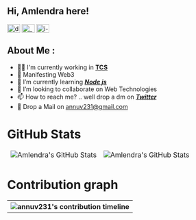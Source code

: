 ## Hi, Amlendra here!

<p align="left">
<a href="https://linkedin.com/in/aml3ndra" target="blank"><img align="center" src="https://raw.githubusercontent.com/rahuldkjain/github-profile-readme-generator/master/src/images/icons/Social/linked-in-alt.svg" alt="dipanshu" height="20" width="30" /></a>
<a href="https://twitter.com/amlendraJS" target="blank"><img align="center" src="https://raw.githubusercontent.com/rahuldkjain/github-profile-readme-generator/master/src/images/icons/Social/twitter.svg" alt="_dipansh" height="20" width="30" /></a>
<a href="https://www.leetcode.com/aml3ndra" target="blank"><img align="center" src="https://raw.githubusercontent.com/rahuldkjain/github-profile-readme-generator/master/src/images/icons/Social/leet-code.svg" alt="i-dipanshu" height="20" width="30" /></a>
</p>


## About Me :
- 👨‍💻 I'm currently working in [**TCS**](https://www.tcs.com/)
- 👀 Manifesting Web3
- 🌱 I’m currently learning [***Node js***](https://nodejs.org/)
- 💞️ I’m looking to collaborate on Web Technologies 
- 📫 How to reach me? .. well drop a dm on [***Twitter***](https://twitter.com/amlendraJS)
- 📩 Drop a Mail on annuv231@gmail.com

# GitHub Stats

<table align="center" border="0" cellpadding="0" cellspacing="0">
    <thead>
        <tr>
            <td><img src="https://github-readme-stats.vercel.app/api?username=annuv231&show_icons=true&locale=en&theme=tokyonight" alt="Amlendra's GitHub Stats" />               </td>
            <td><img src="https://streak-stats.demolab.com/?user=annuv231&theme=tokyonight" alt="Amlendra's GitHub Stats" /></td>
        </tr>
    </thead>
</table>

 # Contribution graph
 
<table align="center" border="0" cellpadding="0" cellspacing="0">
    <tbody>
        <tr>
            <th colspan="2"><img src="https://activity-graph.herokuapp.com/graph?username=annuv231&theme=tokyo-night" alt="annuv231's contribution timeline" /></th>
        </tr>
    </tbody>
</table>

<!---
annuv231/annuv231 is a ✨ special ✨ repository because its `README.md` (this file) appears on your GitHub profile.
You can click the Preview link to take a look at your changes.
--->
